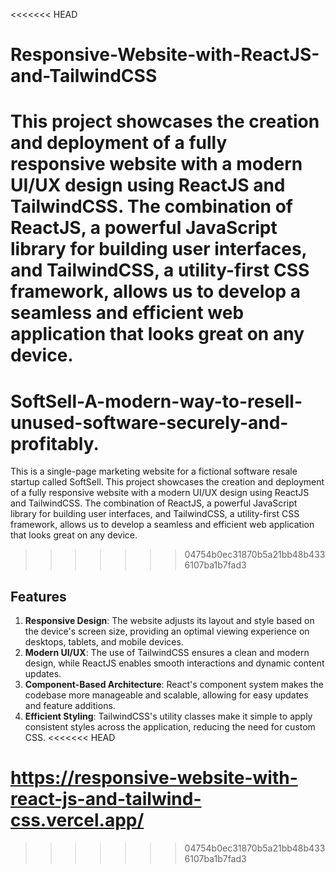 <<<<<<< HEAD
# Responsive-Website-with-ReactJS-and-TailwindCSS
This project showcases the creation and deployment of a fully responsive website with a modern UI/UX design using ReactJS and TailwindCSS. The combination of ReactJS, a powerful JavaScript library for building user interfaces, and TailwindCSS, a utility-first CSS framework, allows us to develop a seamless and efficient web application that looks great on any device.
=======
# SoftSell-A-modern-way-to-resell-unused-software-securely-and-profitably.
This is a single-page marketing website for a fictional software resale startup called SoftSell. This project showcases the creation and deployment of a fully responsive website with a modern UI/UX design using ReactJS and TailwindCSS. The combination of ReactJS, a powerful JavaScript library for building user interfaces, and TailwindCSS, a utility-first CSS framework, allows us to develop a seamless and efficient web application that looks great on any device.
>>>>>>> 04754b0ec31870b5a21bb48b4336107ba1b7fad3

## Features
1. **Responsive Design**: The website adjusts its layout and style based on the device's screen size, providing an optimal viewing experience on desktops, tablets, and mobile devices.  
2. **Modern UI/UX**: The use of TailwindCSS ensures a clean and modern design, while ReactJS enables smooth interactions and dynamic content updates.  
3. **Component-Based Architecture**: React's component system makes the codebase more manageable and scalable, allowing for easy updates and feature additions.  
4. **Efficient Styling**: TailwindCSS's utility classes make it simple to apply consistent styles across the application, reducing the need for custom CSS.
<<<<<<< HEAD

https://responsive-website-with-react-js-and-tailwind-css.vercel.app/
=======
>>>>>>> 04754b0ec31870b5a21bb48b4336107ba1b7fad3
